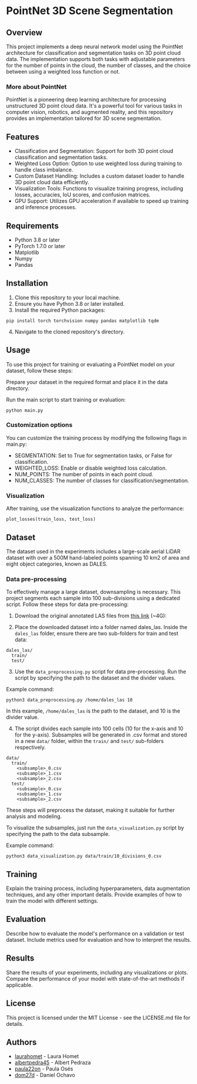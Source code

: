 # PointNet 3D Scene Segmentation

## Overview

This project implements a deep neural network model using the PointNet architecture for classification and segmentation tasks on 3D point cloud data. The implementation supports both tasks with adjustable parameters for the number of points in the cloud, the number of classes, and the choice between using a weighted loss function or not.

### More about PointNet

PointNet is a pioneering deep learning architecture for processing unstructured 3D point cloud data. It's a powerful tool for various tasks in computer vision, robotics, and augmented reality, and this repository provides an implementation tailored for 3D scene segmentation.

## Features

- Classification and Segmentation: Support for both 3D point cloud classification and segmentation tasks.
- Weighted Loss Option: Option to use weighted loss during training to handle class imbalance.
- Custom Dataset Handling: Includes a custom dataset loader to handle 3D point cloud data efficiently.
- Visualization Tools: Functions to visualize training progress, including losses, accuracies, IoU scores, and confusion matrices.
- GPU Support: Utilizes GPU acceleration if available to speed up training and inference processes.

## Requirements

- Python 3.8 or later
- PyTorch 1.7.0 or later
- Matplotlib
- Numpy
- Pandas

## Installation

1. Clone this repository to your local machine.
2. Ensure you have Python 3.8 or later installed.
3. Install the required Python packages:

```
pip install torch torchvision numpy pandas matplotlib tqdm
```

4. Navigate to the cloned repository's directory.

## Usage

To use this project for training or evaluating a PointNet model on your dataset, follow these steps:

Prepare your dataset in the required format and place it in the data directory.

Run the main script to start training or evaluation:

```
python main.py
```

### Customization options

You can customize the training process by modifying the following flags in main.py:

- SEGMENTATION: Set to True for segmentation tasks, or False for classification.
- WEIGHTED_LOSS: Enable or disable weighted loss calculation.
- NUM_POINTS: The number of points in each point cloud.
- NUM_CLASSES: The number of classes for classification/segmentation.

### Visualization

After training, use the visualization functions to analyze the performance:

```
plot_losses(train_loss, test_loss)
```

## Dataset

The dataset used in the experiments includes a large-scale aerial LiDAR dataset with over a 500M hand-labeled points spanning 10 km2 of area and eight object categories, known as DALES.

### Data pre-processing

To effectively manage a large dataset, downsampling is necessary. This project segments each sample into 100 sub-divisions using a dedicated script. Follow these steps for data pre-processing:

1. Download the original annotated LAS files from [this link](https://drive.google.com/file/d/1VKm05i-4fIi7xtws668LSmECbZTbvbEm/view) (~4G):

2. Place the downloaded dataset into a folder named dales_las. Inside the `dales_las` folder, ensure there are two sub-folders for train and test data:

```
dales_las/
  train/
  test/
```

3. Use the `data_preprocessing.py` script for data pre-processing. Run the script by specifying the path to the dataset and the divider values.

Example command:

```
python3 data_preprocessing.py /home/dales_las 10
```

In this example, `/home/dales_las` is the path to the dataset, and 10 is the divider value.

4. The script divides each sample into 100 cells (10 for the x-axis and 10 for the y-axis). Subsamples will be generated in .csv format and stored in a new `data/` folder, within the `train/` and `test/` sub-folders respectively.

```
data/
  train/
    <subsample>_0.csv
    <subsample>_1.csv
    <subsample>_2.csv
  test/
    <subsample>_0.csv
    <subsample>_1.csv
    <subsample>_2.csv
```

These steps will preprocess the dataset, making it suitable for further analysis and modeling.

To visualize the subsamples, just run the `data_visualization.py` script by specifying the path to the data subsample.

Example command:

```
python3 data_visualization.py data/train/10_divisions_0.csv
```

## Training

Explain the training process, including hyperparameters, data augmentation techniques, and any other important details. Provide examples of how to train the model with different settings.

## Evaluation

Describe how to evaluate the model's performance on a validation or test dataset. Include metrics used for evaluation and how to interpret the results.

## Results

Share the results of your experiments, including any visualizations or plots. Compare the performance of your model with state-of-the-art methods if applicable.

## License

This project is licensed under the MIT License - see the LICENSE.md file for details.

## Authors

- [laurahomet](https://github.com/laurahomet) - Laura Homet
- [albertpedra45](https://github.com/albertpedra45) - Albert Pedraza
- [paula22on](https://github.com/paula22on) - Paula Osés
- [dom27d](https://github.com/dom27d) - Daniel Ochavo
